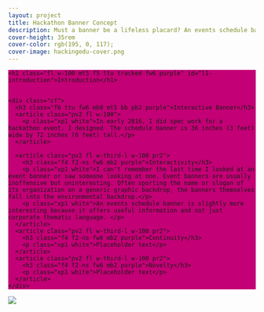 ```yaml
---
layout: project
title: Hackathon Banner Concept
description: Must a banner be a lifeless placard? An events schedule banner for a hackathon provides opportunities for interaction.
cover-height: 35rem
cover-color: rgb(195, 0, 117);
cover-image: hackingedu-cover.png
---
```

<section class="cf ph3 ph5-ns pb5 black-70 custom-hackingedu" style="background-color: rgb(195, 0, 117)">

  <div class="mw9 center">

    <h1 class="fl w-100 mt5 f5 ttu tracked fw6 purple" id="l1-introduction">Introduction</h1>


    <div class="cf">
      <h3 class="f6 ttu fw6 mb0 mt5 bb pb2 purple">Interactive Banner</h3>
      <article class="pv2 fl w-100">
        <p class="xp1 white">In early 2016, I did spec work for a hackathon event. I designed  The schedule banner is 36 inches (3 feet) wide by 72 inches (6 feet) tall.</p>
      </article>

      <article class="pv2 fl w-third-l w-100 pr2">
        <h3 class="f4 f2-ns fw6 mb2 purple">Interactivity</h3>
        <p class="xp1 white">I can't remember the last time I looked at an event banner or saw someone looking at one. Event banners are usually inoffensive but uninteresting. Often sporting the name or slogan of its organization on a generic graphic backdrop, the banners themselves fall into the environmental backdrop.</p>
        <p class="xp1 white">An events schedule banner is slightly more interesting because it offers useful information and not just corporate thematic language. </p>
      </article>
      <article class="pv2 fl w-third-l w-100 pr2">
        <h3 class="f4 f2-ns fw6 mb2 purple">Continuity</h3>
        <p class="xp1 white">Placeholder text</p>
      </article>
      <article class="pv2 fl w-third-l w-100 pr2">
        <h3 class="f4 f2-ns fw6 mb2 purple">Novelty</h3>
        <p class="xp1 white">Placeholder text</p>
      </article>
    </div>
  </div>
</section>

  <img src="{{ site.url }}/images/hackingedu-spec.png" />
